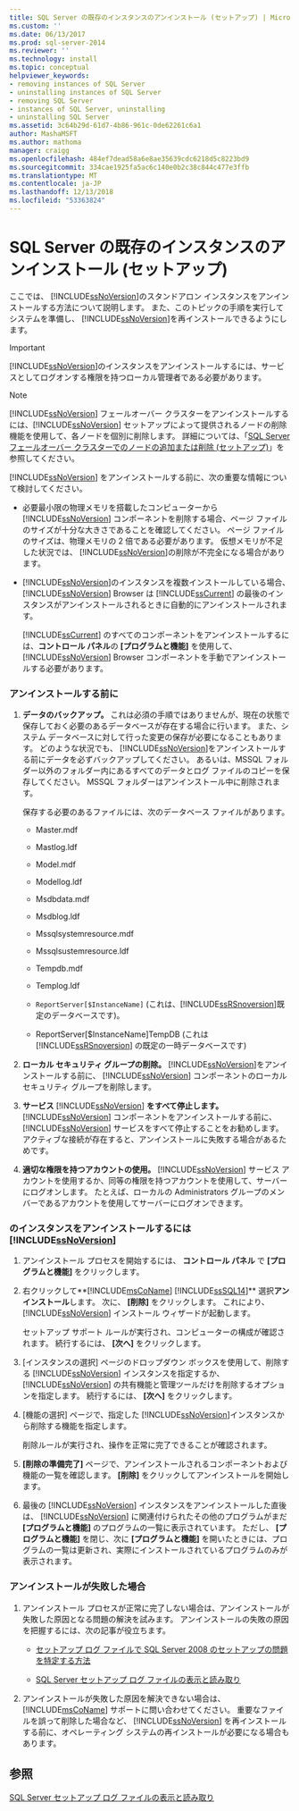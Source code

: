 ```yaml
---
title: SQL Server の既存のインスタンスのアンインストール (セットアップ) | Microsoft Docs
ms.custom: ''
ms.date: 06/13/2017
ms.prod: sql-server-2014
ms.reviewer: ''
ms.technology: install
ms.topic: conceptual
helpviewer_keywords:
- removing instances of SQL Server
- uninstalling instances of SQL Server
- removing SQL Server
- instances of SQL Server, uninstalling
- uninstalling SQL Server
ms.assetid: 3c64b29d-61d7-4b86-961c-0de62261c6a1
author: MashaMSFT
ms.author: mathoma
manager: craigg
ms.openlocfilehash: 484ef7dead58a6e8ae35639cdc6218d5c8223bd9
ms.sourcegitcommit: 334cae1925fa5ac6c140e0b2c38c844c477e3ffb
ms.translationtype: MT
ms.contentlocale: ja-JP
ms.lasthandoff: 12/13/2018
ms.locfileid: "53363824"
---
```

# <a name="uninstall-an-existing-instance-of-sql-server-setup"></a>SQL Server の既存のインスタンスのアンインストール (セットアップ)
  ここでは、 [!INCLUDE[ssNoVersion](../../includes/ssnoversion-md.md)]のスタンドアロン インスタンスをアンインストールする方法について説明します。 また、このトピックの手順を実行してシステムを準備し、 [!INCLUDE[ssNoVersion](../../includes/ssnoversion-md.md)]を再インストールできるようにします。  
  
> [!IMPORTANT]  
>  [!INCLUDE[ssNoVersion](../../includes/ssnoversion-md.md)]のインスタンスをアンインストールするには、サービスとしてログオンする権限を持つローカル管理者である必要があります。  
  
> [!NOTE]  
>  [!INCLUDE[ssNoVersion](../../includes/ssnoversion-md.md)] フェールオーバー クラスターをアンインストールするには、[!INCLUDE[ssNoVersion](../../includes/ssnoversion-md.md)] セットアップによって提供されるノードの削除機能を使用して、各ノードを個別に削除します。 詳細については、「[SQL Server フェールオーバー クラスターでのノードの追加または削除 &#40;セットアップ&#41;](../failover-clusters/install/add-or-remove-nodes-in-a-sql-server-failover-cluster-setup.md)」を参照してください。  
  
 [!INCLUDE[ssNoVersion](../../includes/ssnoversion-md.md)] をアンインストールする前に、次の重要な情報について検討してください。  
  
-   必要最小限の物理メモリを搭載したコンピューターから [!INCLUDE[ssNoVersion](../../includes/ssnoversion-md.md)] コンポーネントを削除する場合、ページ ファイルのサイズが十分な大きさであることを確認してください。 ページ ファイルのサイズは、物理メモリの 2 倍である必要があります。 仮想メモリが不足した状況では、 [!INCLUDE[ssNoVersion](../../includes/ssnoversion-md.md)]の削除が不完全になる場合があります。  
  
-   [!INCLUDE[ssNoVersion](../../includes/ssnoversion-md.md)]のインスタンスを複数インストールしている場合、 [!INCLUDE[ssNoVersion](../../includes/ssnoversion-md.md)] Browser は [!INCLUDE[ssCurrent](../../includes/sscurrent-md.md)] の最後のインスタンスがアンインストールされるときに自動的にアンインストールされます。  
  
     [!INCLUDE[ssCurrent](../../includes/sscurrent-md.md)] のすべてのコンポーネントをアンインストールするには、**コントロール パネル**の **[プログラムと機能]** を使用して、[!INCLUDE[ssNoVersion](../../includes/ssnoversion-md.md)] Browser コンポーネントを手動でアンインストールする必要があります。  
  
### <a name="before-you-uninstall"></a>アンインストールする前に  
  
1.  **データのバックアップ。** これは必須の手順ではありませんが、現在の状態で保存しておく必要のあるデータベースが存在する場合に行います。 また、システム データベースに対して行った変更の保存が必要になることもあります。 どのような状況でも、 [!INCLUDE[ssNoVersion](../../includes/ssnoversion-md.md)]をアンインストールする前にデータを必ずバックアップしてください。 あるいは、MSSQL フォルダー以外のフォルダー内にあるすべてのデータとログ ファイルのコピーを保存してください。 MSSQL フォルダーはアンインストール中に削除されます。  
  
     保存する必要のあるファイルには、次のデータベース ファイルがあります。  
  
    -   Master.mdf  
  
    -   Mastlog.ldf  
  
    -   Model.mdf  
  
    -   Modellog.ldf  
  
    -   Msdbdata.mdf  
  
    -   Msdblog.ldf  
  
    -   Mssqlsystemresource.mdf  
  
    -   Mssqlsustemresource.ldf  
  
    -   Tempdb.mdf  
  
    -   Templog.ldf  
  
    -   `ReportServer[$InstanceName]` (これは、[!INCLUDE[ssRSnoversion](../../includes/ssrsnoversion-md.md)]既定のデータベースです)。  
  
    -   ReportServer[$InstanceName]TempDB (これは [!INCLUDE[ssRSnoversion](../../includes/ssrsnoversion-md.md)] の既定の一時データベースです)  
  
2.  **ローカル セキュリティ グループの削除。**  [!INCLUDE[ssNoVersion](../../includes/ssnoversion-md.md)]をアンインストールする前に、 [!INCLUDE[ssNoVersion](../../includes/ssnoversion-md.md)] コンポーネントのローカル セキュリティ グループを削除します。  
  
3.  **サービス** [!INCLUDE[ssNoVersion](../../includes/ssnoversion-md.md)] **をすべて停止します。** [!INCLUDE[ssNoVersion](../../includes/ssnoversion-md.md)] コンポーネントをアンインストールする前に、 [!INCLUDE[ssNoVersion](../../includes/ssnoversion-md.md)] サービスをすべて停止することをお勧めします。 アクティブな接続が存在すると、アンインストールに失敗する場合があるためです。  
  
4.  **適切な権限を持つアカウントの使用。** [!INCLUDE[ssNoVersion](../../includes/ssnoversion-md.md)] サービス アカウントを使用するか、同等の権限を持つアカウントを使用して、サーバーにログオンします。 たとえば、ローカルの Administrators グループのメンバーであるアカウントを使用してサーバーにログオンできます。  
  
### <a name="to-uninstall-an-instance-of-includessnoversionincludesssnoversion-mdmd"></a>のインスタンスをアンインストールするには [!INCLUDE[ssNoVersion](../../includes/ssnoversion-md.md)]  
  
1.  アンインストール プロセスを開始するには、 **コントロール パネル** で **[プログラムと機能]** をクリックします。  
  
2.  右クリックして**[!INCLUDE[msCoName](../../includes/msconame-md.md)] [!INCLUDE[ssSQL14](../../includes/sssql14-md.md)]** 選択**アンインストール**します。 次に、 **[削除]** をクリックします。 これにより、 [!INCLUDE[ssNoVersion](../../includes/ssnoversion-md.md)] インストール ウィザードが起動します。  
  
     セットアップ サポート ルールが実行され、コンピューターの構成が確認されます。 続行するには、 **[次へ]** をクリックします。  
  
3.  [インスタンスの選択] ページのドロップダウン ボックスを使用して、削除する [!INCLUDE[ssNoVersion](../../includes/ssnoversion-md.md)] インスタンスを指定するか、 [!INCLUDE[ssNoVersion](../../includes/ssnoversion-md.md)] の共有機能と管理ツールだけを削除するオプションを指定します。 続行するには、 **[次へ]** をクリックします。  
  
4.  [機能の選択] ページで、指定した [!INCLUDE[ssNoVersion](../../includes/ssnoversion-md.md)]インスタンスから削除する機能を指定します。  
  
     削除ルールが実行され、操作を正常に完了できることが確認されます。  
  
5.  **[削除の準備完了]** ページで、アンインストールされるコンポーネントおよび機能の一覧を確認します。 **[削除]** をクリックしてアンインストールを開始します。  
  
6.  最後の [!INCLUDE[ssNoVersion](../../includes/ssnoversion-md.md)] インスタンスをアンインストールした直後は、 [!INCLUDE[ssNoVersion](../../includes/ssnoversion-md.md)] に関連付けられたその他のプログラムがまだ **[プログラムと機能]** のプログラムの一覧に表示されています。 ただし、 **[プログラムと機能]** を閉じ、次に **[プログラムと機能]** を開いたときには、プログラムの一覧は更新され、実際にインストールされているプログラムのみが表示されます。  
  
### <a name="if-the-uninstallation-fails"></a>アンインストールが失敗した場合  
  
1.  アンインストール プロセスが正常に完了しない場合は、アンインストールが失敗した原因となる問題の解決を試みます。 アンインストールの失敗の原因を把握するには、次の記事が役立ちます。  
  
    -   [セットアップ ログ ファイルで SQL Server 2008 のセットアップの問題を特定する方法](https://support.microsoft.com/kb/955396/en-us)  
  
    -   [SQL Server セットアップ ログ ファイルの表示と読み取り](../../database-engine/install-windows/view-and-read-sql-server-setup-log-files.md)  
  
2.  アンインストールが失敗した原因を解決できない場合は、 [!INCLUDE[msCoName](../../includes/msconame-md.md)] サポートに問い合わせてください。 重要なファイルを誤って削除した場合など、 [!INCLUDE[ssNoVersion](../../includes/ssnoversion-md.md)] を再インストールする前に、オペレーティング システムの再インストールが必要になる場合もあります。  
  
## <a name="see-also"></a>参照  
 [SQL Server セットアップ ログ ファイルの表示と読み取り](../../database-engine/install-windows/view-and-read-sql-server-setup-log-files.md)  
  
  
